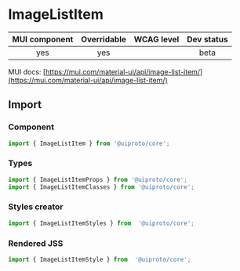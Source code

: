 # ImageListItem

MUI component | Overridable | WCAG level | Dev status
:-----------: | :---------: | :--------: | :------------:
yes | yes | | beta

MUI docs: [https://mui.com/material-ui/api/image-list-item/](https://mui.com/material-ui/api/image-list-item/)

## Import

### Component
```javascript
import { ImageListItem } from '@uiproto/core';
```
### Types
```javascript
import { ImageListItemProps } from '@uiproto/core';
import { ImageListItemClasses } from '@uiproto/core';
```

### Styles creator
```javascript
import { ImageListItemStyles } from  '@uiproto/core';
```

### Rendered JSS
```javascript
import { ImageListItemStyle } from  '@uiproto/core';
```
